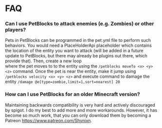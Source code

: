 # FAQ

### Can I use PetBlocks to attack enemies (e.g. Zombies) or other players?

Pets in PetBlocks can be programmed in the pet.yml file to perform such behaviors. You would need a PlaceHolderApi placeholder which contains the location of the entity you want to attack (will be added in a future update to PetBlocks, but there may already be plugins out there, which provide that). Then, create a new loop  
where the pet moves to to the entity using the ``/petblocks moveTo <x> <y> <z>`` command. Once the pet is near the entity, make it jump using ``/petblocks velocity <x> <y> <z>`` and execute command to damage the entity ``/damage @e[type=zombie,limit=1,sort=nearest] 20``

### How can I use PetBlocks for an older Minecraft version?

Maintaining backwards compatibility is very hard and actively discouraged by spigot. I do my best to add more and more workarounds.
However, it has become so much work, that you can only download them by becoming a Patreon https://www.patreon.com/Shynixn.

